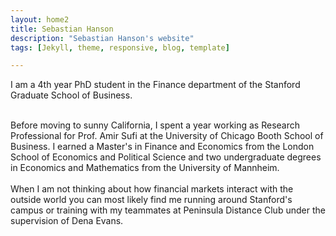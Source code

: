 ```yaml
---
layout: home2
title: Sebastian Hanson
description: "Sebastian Hanson's website"
tags: [Jekyll, theme, responsive, blog, template]

---
```


I am a 4th year PhD student in the Finance department of the Stanford Graduate School of Business. 

<br />
Before moving to sunny California, I spent a year working as Research Professional for Prof. Amir Sufi at the University of Chicago Booth School of Business. I earned a Master's in Finance and Economics from the London School of Economics and Political Science and two undergraduate degrees in Economics and Mathematics from the University of Mannheim.<br />

<br />
When I am not thinking about how financial markets interact with the outside world you can most likely find me running around Stanford's campus or training with my teammates at Peninsula Distance Club under the supervision of Dena Evans. 

